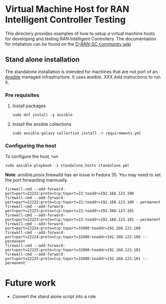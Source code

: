  # Virtual Machine Host for RAN Intelligent Controller Testing

This directory provides examples of how to setup a virtual machine hosts for developing and testing RAN Intelligent Controllers. The documentation for intallation can be found on the [O-RAN-SC community wiki](https://docs.o-ran-sc.org/projects/o-ran-sc-it-dep/en/latest/installation-guides.html#virtualbox-vms-as-installation-hosts)

## Stand alone installation
The standalone installation is intended for machines that are not port of an [Ansible](https://ansible.com) managed infrastructure. It uses ansible. XXX Add instructions to run it.

### Pre requisites

  1. Install packages

         sudo dnf install -y ansible
      
  2. Install the ansible collections

         sudo ansible-galaxy collection install -r requirements.yml

### Configuring the host
To configure the host, run

    sudo ansible-playbook -i standalone_hosts standalone.yml
    
**Note**: ansible.posix.firewalld has an issue in Fedora 35. You may need to set the port forwarding mannually.

    firewall-cmd --add-forward-port=port=22222:proto=tcp:toport=22:toaddr=192.168.123.100
    firewall-cmd --add-forward-port=port=22222:proto=tcp:toport=22:toaddr=192.168.123.100 --permanent
    firewall-cmd --add-forward-port=port=22223:proto=tcp:toport=22:toaddr=192.168.123.101
    firewall-cmd --add-forward-port=port=22223:proto=tcp:toport=22:toaddr=192.168.123.101 --permanent
    firewall-cmd --add-forward-port=port=22224:proto=tcp:toport=32080:toaddr=192.168.123.100
    firewall-cmd --add-forward-port=port=22224:proto=tcp:toport=32080:toaddr=192.168.123.100 --permanent
    firewall-cmd --add-forward-port=port=22225:proto=tcp:toport=32080:toaddr=192.168.123.101
    firewall-cmd --add-forward-port=port=22225:proto=tcp:toport=32080:toaddr=192.168.123.101 --permanent

# Future work
- Convert the stand alone script into a role
